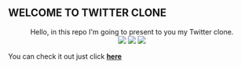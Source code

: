 ## WELCOME TO TWITTER CLONE

<p align="center">
Hello, in this repo I'm going to present to you my Twitter clone.
<br>

<img src="https://user-images.githubusercontent.com/81870370/146652423-396239fe-2c86-436f-b32d-bd4c92fc0a47.JPG" />
<img src="https://user-images.githubusercontent.com/81870370/146652455-42733dfd-2774-46f6-820c-654944a5ddf7.JPG" />
<img src="https://user-images.githubusercontent.com/81870370/146652487-fb040749-8256-4cb5-acfb-f1995bba3a74.JPG" />

</p>



You can check it out just click **[here](https://twittercloneaugustya7.web.app/)**

